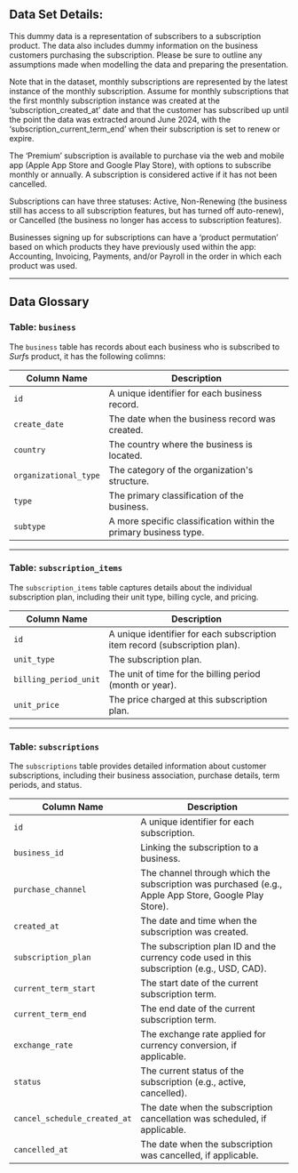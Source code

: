 
## Data Set Details: 

This dummy data is a representation of subscribers to a subscription product. The data also includes dummy information on the business customers purchasing the subscription. Please be sure to outline any assumptions made when modelling the data and preparing the presentation.

Note that in the dataset, monthly subscriptions are represented by the latest instance of the monthly subscription. Assume for monthly subscriptions that the first monthly subscription instance was created at the ‘subscription_created_at’ date and that the customer has subscribed up until the point the data was extracted around June 2024, with the ‘subscription_current_term_end’ when their subscription is set to renew or expire.

The ‘Premium’ subscription is available to purchase via the web and mobile app (Apple App Store and Google Play Store), with options to subscribe monthly or annually. A subscription is considered active if it has not been cancelled.

Subscriptions can have three statuses: Active, Non-Renewing (the business still has access to all subscription features, but has turned off auto-renew), or Cancelled (the business no longer has access to subscription features).

Businesses signing up for subscriptions can have a ‘product permutation’ based on which products they have previously used within the app: Accounting, Invoicing, Payments, and/or Payroll in the order in which each product was used.

---

## Data Glossary 

### Table: `business`
The `business` table has records about each business who is subscribed to *Surf*s product, it has the following colimns:

| Column Name        | Description                                                                 |
|--------------------|-----------------------------------------------------------------------------|
| `id`               | A unique identifier for each business record.                              |
| `create_date`      | The date when the business record was created.                             |
| `country`          | The country where the business is located.                                 |
| `organizational_type` | The category of the organization's structure. |
| `type`             | The primary classification of the business.          |
| `subtype`          | A more specific classification within the primary business type.           |


---

### Table: `subscription_items`

The `subscription_items` table captures details about the individual subscription plan, including their unit type, billing cycle, and pricing.

| Column Name           | Description                                                                   |
|-----------------------|-------------------------------------------------------------------------------|
| `id`                 | A unique identifier for each subscription item record (subscription plan).                       |
| `unit_type`          | The subscription plan.        |
| `billing_period_unit` | The unit of time for the billing period (month or year).                 |
| `unit_price`         | The price charged at this subscription plan.                                          |

---
### Table: `subscriptions`

The `subscriptions` table provides detailed information about customer subscriptions, including their business association, purchase details, term periods, and status.

| Column Name               | Description                                                                 |
|---------------------------|-----------------------------------------------------------------------------|
| `id`                      | A unique identifier for each subscription.                          |
| `business_id`             | Linking the subscription to a business.              |
| `purchase_channel`        | The channel through which the subscription was purchased (e.g., Apple App Store, Google Play Store). |
| `created_at`              | The date and time when the subscription was created.                       |
| `subscription_plan`       | The subscription plan ID and the currency code used in this subscription (e.g., USD, CAD).              |
| `current_term_start`      | The start date of the current subscription term.                           |
| `current_term_end`        | The end date of the current subscription term.                             |
| `exchange_rate`           | The exchange rate applied for currency conversion, if applicable.          |
| `status`                  | The current status of the subscription (e.g., active, cancelled).          |
| `cancel_schedule_created_at` | The date when the subscription cancellation was scheduled, if applicable. |
| `cancelled_at`            | The date when the subscription was cancelled, if applicable.               |
